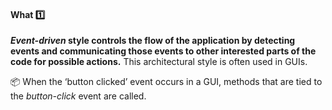 <div id="title">

#### What :one:

</div>

<div id="body">

**_Event-driven_ style controls the flow of the application by detecting <tooltip content="An event is a notable occurrence that happens inside or outside the software, such as the user clicking a button, a timer running out, minimizing a window, etc.">events</tooltip> and communicating those events to other interested parts of the code for possible actions.** This architectural style is often used in GUIs.
 
<tip-box> 

:package: When the ‘button clicked’ event occurs in a GUI, methods that are tied to the _button-click_ event are called. 

</tip-box> 

</div>

<div id="extras">
</div>

</div>
